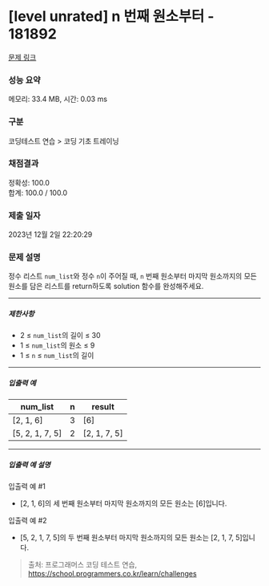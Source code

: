 # [level unrated] n 번째 원소부터 - 181892 

[문제 링크](https://school.programmers.co.kr/learn/courses/30/lessons/181892) 

### 성능 요약

메모리: 33.4 MB, 시간: 0.03 ms

### 구분

코딩테스트 연습 > 코딩 기초 트레이닝

### 채점결과

정확성: 100.0<br/>합계: 100.0 / 100.0

### 제출 일자

2023년 12월 2일 22:20:29

### 문제 설명

<p>정수 리스트 <code>num_list</code>와 정수 <code>n</code>이 주어질 때, <code>n</code> 번째 원소부터 마지막 원소까지의 모든 원소를 담은 리스트를 return하도록 solution 함수를 완성해주세요.</p>

<hr>

<h5>제한사항</h5>

<ul>
<li>2 ≤ <code>num_list</code>의 길이 ≤ 30</li>
<li>1 ≤ <code>num_list</code>의 원소 ≤ 9</li>
<li>1 ≤ <code>n</code> ≤ <code>num_list</code>의 길이</li>
</ul>

<hr>

<h5>입출력 예</h5>
<table class="table">
        <thead><tr>
<th>num_list</th>
<th>n</th>
<th>result</th>
</tr>
</thead>
        <tbody><tr>
<td>[2, 1, 6]</td>
<td>3</td>
<td>[6]</td>
</tr>
<tr>
<td>[5, 2, 1, 7, 5]</td>
<td>2</td>
<td>[2, 1, 7, 5]</td>
</tr>
</tbody>
      </table>
<hr>

<h5>입출력 예 설명</h5>

<p>입출력 예 #1</p>

<ul>
<li>[2, 1, 6]의 세 번째 원소부터 마지막 원소까지의 모든 원소는 [6]입니다.</li>
</ul>

<p>입출력 예 #2</p>

<ul>
<li>[5, 2, 1, 7, 5]의 두 번째 원소부터 마지막 원소까지의 모든 원소는 [2, 1, 7, 5]입니다.</li>
</ul>


> 출처: 프로그래머스 코딩 테스트 연습, https://school.programmers.co.kr/learn/challenges